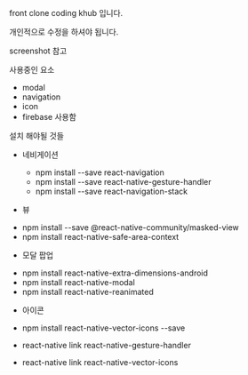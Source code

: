 front clone coding khub 입니다.

개인적으로 수정을 하셔야 됩니다. 

screenshot 참고 

사용중인 요소

* modal
* navigation
* icon 
* firebase 사용함

설치 해야될 것들

- 네비게이션
    * npm install --save react-navigation
    * npm install --save react-native-gesture-handler
    * npm install --save react-navigation-stack
    
- 뷰
* npm install --save @react-native-community/masked-view
* npm install react-native-safe-area-context   

- 모달 팝업
* npm install react-native-extra-dimensions-android
* npm install react-native-modal  
* npm install react-native-reanimated 

- 아이콘
* npm install react-native-vector-icons --save   

* react-native link react-native-gesture-handler
* react-native link react-native-vector-icons

